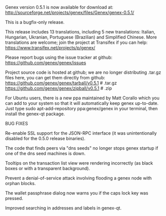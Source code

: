 Genex version 0.5.1 is now available for download at:
http://sourceforge.net/projects/genex/files/Genex/genex-0.5.1/

This is a bugfix-only release.

This release includes 13 translations, including 5 new translations:
Italian, Hungarian, Ukranian, Portuguese (Brazilian) and Simplified Chinese.
More translations are welcome; join the project at Transifex if you can help:
https://www.transifex.net/projects/p/genex/

Please report bugs using the issue tracker at github:
https://github.com/genex/genex/issues

Project source code is hosted at github; we are no longer
distributing .tar.gz files here, you can get them
directly from github:
https://github.com/genex/genex/tarball/v0.5.1  # .tar.gz
https://github.com/genex/genex/zipball/v0.5.1  # .zip

For Ubuntu users, there is a new ppa maintained by Matt Corallo which
you can add to your system so that it will automatically keep
genex up-to-date.  Just type
sudo apt-add-repository ppa:genex/genex
in your terminal, then install the genex-qt package.


BUG FIXES

Re-enable SSL support for the JSON-RPC interface (it was unintentionally
disabled for the 0.5.0 release binaries).

The code that finds peers via "dns seeds" no longer stops genex startup
if one of the dns seed machines is down.

Tooltips on the transaction list view were rendering incorrectly (as black boxes
or with a transparent background).

Prevent a denial-of-service attack involving flooding a genex node with
orphan blocks.

The wallet passphrase dialog now warns you if the caps lock key was pressed.

Improved searching in addresses and labels in genex-qt.
